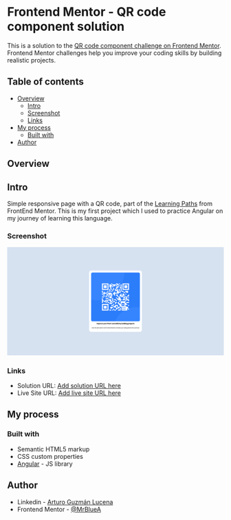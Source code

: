 # Frontend Mentor - QR code component solution

This is a solution to the [QR code component challenge on Frontend Mentor](https://www.frontendmentor.io/challenges/qr-code-component-iux_sIO_H). Frontend Mentor challenges help you improve your coding skills by building realistic projects. 

## Table of contents

- [Overview](#overview)
  - [Intro](#Intro)
  - [Screenshot](#screenshot)
  - [Links](#links)
- [My process](#my-process)
  - [Built with](#built-with)
- [Author](#author)

## Overview

## Intro

Simple responsive page with a QR code, part of the [Learning Paths](https://www.frontendmentor.io/learning-paths) from FrontEnd Mentor.
This is my first project which I used to practice Angular on my journey of learning this language.

### Screenshot

![Preview](./Project-Preview.png)

### Links

- Solution URL: [Add solution URL here](https://your-solution-url.com)
- Live Site URL: [Add live site URL here](https://your-live-site-url.com)

## My process

### Built with

- Semantic HTML5 markup
- CSS custom properties
- [Angular](https://angular.dev/) - JS library

## Author

- Linkedin - [Arturo Guzmán Lucena](https://www.linkedin.com/in/agl-ab5aa228a/)
- Frontend Mentor - [@MrBlueA](https://www.frontendmentor.io/profile/MrBlueA)